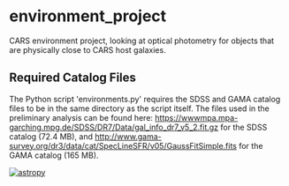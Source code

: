 # environment_project #

CARS environment project, looking at optical photometry for objects that are physically close to CARS host galaxies.

## Required Catalog Files ##

The Python script 'environments.py' requires the SDSS and GAMA catalog files to be in the same directory as the script itself. The files used in the preliminary analysis can be found here: https://wwwmpa.mpa-garching.mpg.de/SDSS/DR7/Data/gal_info_dr7_v5_2.fit.gz for the SDSS catalog (72.4 MB), and http://www.gama-survey.org/dr3/data/cat/SpecLineSFR/v05/GaussFitSimple.fits for the GAMA catalog (165 MB).

[![astropy](http://img.shields.io/badge/powered%20by-AstroPy-orange.svg?style=flat)](http://www.astropy.org/)
